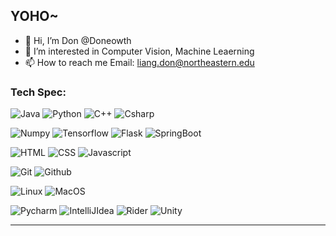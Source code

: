 ## YOHO~
- 👋 Hi, I’m Don @Doneowth
- 👀 I’m interested in Computer Vision, Machine Leaerning
- 📫 How to reach me Email: liang.don@northeastern.edu

### Tech Spec:
![Java](https://img.shields.io/badge/Java%20-brown.svg?&style=for-the-badge&logo=Java&logoColor=white)
![Python](https://img.shields.io/badge/python%20-%2314354C.svg?&style=for-the-badge&logo=python&logoColor=white)
![C++](https://img.shields.io/badge/C%20-brown.svg?&style=for-the-badge&logo=C&logoColor=white)
![Csharp](https://img.shields.io/badge/Csharp%20-brown.svg?&style=for-the-badge&logo=Csharp#&logoColor=white)


![Numpy](https://img.shields.io/badge/numpy%20-%23013243.svg?&style=for-the-badge&logo=numpy&logoColor=white)
![Tensorflow](https://img.shields.io/badge/TensorFlow%20-%23430098.svg?&style=for-the-badge&logo=TensorFlow&logoColor=white)
![Flask](https://img.shields.io/badge/flask%20-%2307405e.svg?&style=for-the-badge&logo=flask&logoColor=white)
![SpringBoot](https://img.shields.io/badge/springboot%20-%2307405e.svg?&style=for-the-badge&logo=springboot&logoColor=white)


![HTML](https://img.shields.io/badge/html%20-%23E34F26.svg?&style=for-the-badge&logo=html5&logoColor=white)
![CSS](https://img.shields.io/badge/css%20-%231572B6.svg?&style=for-the-badge&logo=css3&logoColor=white)
![Javascript](https://img.shields.io/badge/javascript%20-%23323330.svg?&style=for-the-badge&logo=javascript&logoColor=%23F7DF1E)


![Git](https://img.shields.io/badge/git%20-%23F05033.svg?&style=for-the-badge&logo=git&logoColor=white)
![Github](https://img.shields.io/badge/github%20-%23121011.svg?&style=for-the-badge&logo=github&logoColor=white)


![Linux](https://img.shields.io/badge/-linux-772953?style=for-the-badge&logo=linux)
![MacOS](https://img.shields.io/badge/mac-os?logo=mac&logoColor=white&style=for-the-badge)


![Pycharm](https://img.shields.io/badge/pycharm%20-%23121011.svg?&style=for-the-badge&logo=pycharm&logoColor=white)
![IntelliJIdea](https://img.shields.io/badge/IntelliJIdea%20-%23121011.svg?&style=for-the-badge&logo=IntelliJIdea&logoColor=white)
![Rider](https://img.shields.io/badge/Rider%20-%23121011.svg?&style=for-the-badge&logo=Rider&logoColor=white)
![Unity](https://img.shields.io/badge/Unity%20-%23121011.svg?&style=for-the-badge&logo=Unity&logoColor=white)


---

<!---
Doneowth/Doneowth is a ✨ special ✨ repository because its `README.md` (this file) appears on your GitHub profile.
You can click the Preview link to take a look at your changes.
--->
